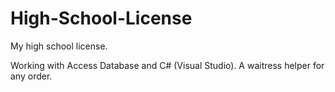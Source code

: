 # High-School-License

My high school license.

Working with Access Database and C# (Visual Studio).
A waitress helper for any order.


